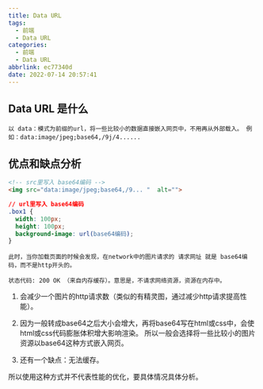 ```yaml
---
title: Data URL
tags:
  - 前端
  - Data URL
categories:
  - 前端
  - Data URL
abbrlink: ec77340d
date: 2022-07-14 20:57:41
---
```



##  Data URL 是什么

```
以 data：模式为前缀的url，将一些比较小的数据直接嵌入网页中，不用再从外部载入。 例如：data:image/jpeg;base64,/9j/4......
```

## 优点和缺点分析


```html
<!-- src里写入 base64编码 -->
<img src="data:image/jpeg;base64,/9... "  alt="">

```

```css
// url里写入 base64编码 
.box1 {
  width: 100px;
  height: 100px;
  background-image: url(base64编码);
}
```

```
此时，当你加载页面的时候会发现，在network中的图片请求的 请求网址 就是 base64编码，而不是http开头的。

状态代码: 200 OK （来自内存缓存）。意思是，不请求网络资源，资源在内存中。

```

1. 会减少一个图片的http请求数（类似的有精灵图，通过减少http请求提高性能）。

2. 因为一般转成base64之后大小会增大，再将base64写在html或css中，会使html或css代码膨胀体积增大影响渲染。
所以一般会选择将一些比较小的图片资源以base64这种方式嵌入网页。

3. 还有一个缺点：无法缓存。

所以使用这种方式并不代表性能的优化，要具体情况具体分析。
